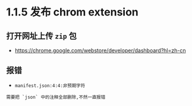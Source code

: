 # 1.1.5 发布 chrom extension

## 打开网址上传 `zip` 包

-  https://chrome.google.com/webstore/developer/dashboard?hl=zh-cn

## 报错

- `manifest.json:4:4:非预期字符`

```
需要把 `json` 中的注释全部删除,不然一直报错
```
